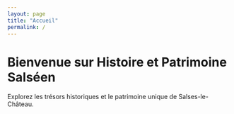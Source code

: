 ```yaml
---
layout: page
title: "Accueil"
permalink: /
---
```


# Bienvenue sur Histoire et Patrimoine Salséen

Explorez les trésors historiques et le patrimoine unique de Salses-le-Château.

